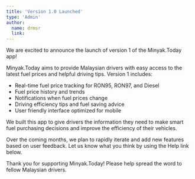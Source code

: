 ```yaml
---
title: 'Version 1.0 Launched'
type: 'Admin'
author:
  name: drmsr
  link: 
---
```


We are excited to announce the launch of version 1 of the Minyak.Today app! 

Minyak.Today aims to provide Malaysian drivers with easy access to the latest fuel prices and helpful driving tips. Version 1 includes:

- Real-time fuel price tracking for RON95, RON97, and Diesel
- Fuel price history and trends
- Notifications when fuel prices change
- Driving efficiency tips and fuel saving advice
- User friendly interface optimized for mobile

We built this app to give drivers the information they need to make smart fuel purchasing decisions and improve the efficiency of their vehicles.

Over the coming months, we plan to rapidly iterate and add new features based on user feedback. Let us know what you think by using the Help link below.

Thank you for supporting Minyak.Today! Please help spread the word to fellow Malaysian drivers.